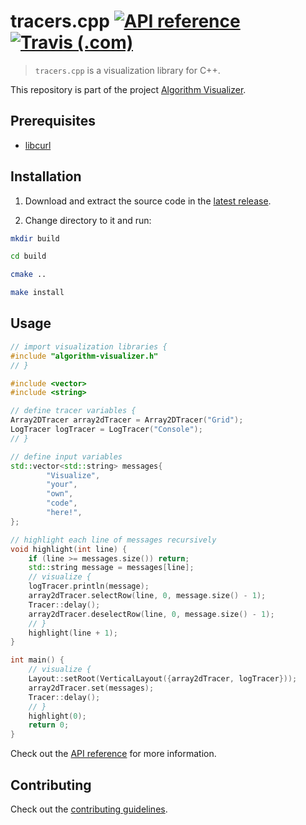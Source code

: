 # tracers.cpp [![API reference](https://img.shields.io/badge/documentation-cpp-red.svg?style=flat-square)](https://algorithm-visualizer.github.io/tracers.cpp/) [![Travis (.com)](https://img.shields.io/travis/com/algorithm-visualizer/tracers.cpp.svg?style=flat-square)](https://travis-ci.com/algorithm-visualizer/tracers.cpp)

> `tracers.cpp` is a visualization library for C++.

This repository is part of the project [Algorithm Visualizer](https://github.com/algorithm-visualizer).

## Prerequisites

- [libcurl](https://curl.haxx.se/libcurl/)

## Installation

1. Download and extract the source code in the [latest release](https://github.com/algorithm-visualizer/tracers.cpp/releases/latest).

2. Change directory to it and run:

```bash
mkdir build

cd build

cmake ..

make install
```

## Usage

```cpp
// import visualization libraries {
#include "algorithm-visualizer.h"
// }

#include <vector>
#include <string>

// define tracer variables {
Array2DTracer array2dTracer = Array2DTracer("Grid");
LogTracer logTracer = LogTracer("Console");
// }

// define input variables
std::vector<std::string> messages{
        "Visualize",
        "your",
        "own",
        "code",
        "here!",
};

// highlight each line of messages recursively
void highlight(int line) {
    if (line >= messages.size()) return;
    std::string message = messages[line];
    // visualize {
    logTracer.println(message);
    array2dTracer.selectRow(line, 0, message.size() - 1);
    Tracer::delay();
    array2dTracer.deselectRow(line, 0, message.size() - 1);
    // }
    highlight(line + 1);
}

int main() {
    // visualize {
    Layout::setRoot(VerticalLayout({array2dTracer, logTracer}));
    array2dTracer.set(messages);
    Tracer::delay();
    // }
    highlight(0);
    return 0;
}
```

Check out the [API reference](https://algorithm-visualizer.github.io/tracers.cpp/) for more information.

## Contributing

Check out the [contributing guidelines](https://github.com/algorithm-visualizer/tracers.cpp/blob/master/CONTRIBUTING.md).
